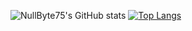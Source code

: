 ![NullByte75's GitHub stats](https://github-readme-stats.vercel.app/api?username=NullByte75&show_icons=true&theme=dracula)
[![Top Langs](https://github-readme-stats.vercel.app/api/top-langs/?username=NullByte75)](https://github.com/anuraghazra/github-readme-stats)
